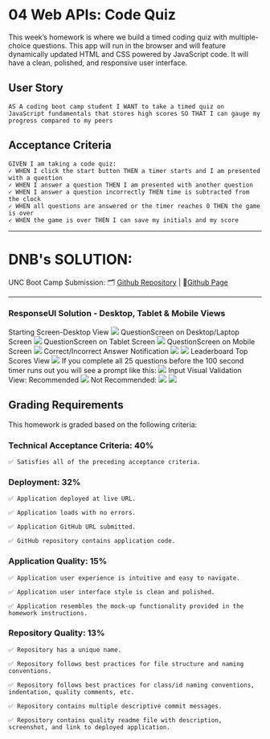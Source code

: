 # 04 Web APIs: Code Quiz

This week’s homework is where we build a timed coding quiz with multiple-choice questions. This app will run in the browser and will feature dynamically updated HTML and CSS powered by JavaScript code. It will have a clean, polished, and responsive user interface. 

## User Story

```
AS A coding boot camp student I WANT to take a timed quiz on JavaScript fundamentals that stores high scores SO THAT I can gauge my progress compared to my peers
```

## Acceptance Criteria

```
GIVEN I am taking a code quiz:
✓ WHEN I click the start button THEN a timer starts and I am presented with a question
✓ WHEN I answer a question THEN I am presented with another question
✓ WHEN I answer a question incorrectly THEN time is subtracted from the clock
✓ WHEN all questions are answered or the timer reaches 0 THEN the game is over
✓ WHEN the game is over THEN I can save my initials and my score
```

--------------------------------
# DNB's SOLUTION: 
UNC Boot Camp Submission: 🗂️ [Github Repository](https://github.com/DionneNoellaBarretto/04-CodeQuizApp_HW4) | 📄[Github Page](https://dionnenoellabarretto.github.io/04-CodeQuizApp_HW4/)

--------------------------------


### ResponseUI Solution - Desktop, Tablet & Mobile Views
Starting Screen-Desktop View
<img src= "./Assets/images/StartingScreen.png">
QuestionScreen on Desktop/Laptop Screen
<img src="./Assets/images/DesktopScreen.png">
QuestionScreen on Tablet Screen
<img src="./Assets/images/TabletScreen.png">
QuestionScreen on Mobile Screen
<img src="./Assets/images/MobileScreen.png">
Correct/Incorrect Answer Notification
<img src="./Assets/images/CorrectAnswerNotification.png">
<img src="./Assets/images/IncorrectAnswerNotification.png">
Leaderboard Top Scores View
<img src="./Assets/images/Leaderboard_TopScores.png">
If you complete all 25 questions before the 100 second timer runs out you will see a prompt like this:
<img src="./Assets/images/GameOverPrompt.png">
Input Visual Validation View:
Recommended
<img src="./Assets/images/ValidInputIndication(recommended).png">
Not Recommended:
<img src="./Assets/images/InvalidIndicatorforEmptyInputField(not-recommended).png">
<img src="./Assets/images/EmptyNameAlert.png">

## Grading Requirements

This homework is graded based on the following criteria: 

### Technical Acceptance Criteria: 40%
```
✅ Satisfies all of the preceding acceptance criteria.
```

### Deployment: 32%

```
✅ Application deployed at live URL.

✅ Application loads with no errors.

✅ Application GitHub URL submitted.

✅ GitHub repository contains application code.
```

### Application Quality: 15%
```
✅ Application user experience is intuitive and easy to navigate.

✅ Application user interface style is clean and polished.

✅ Application resembles the mock-up functionality provided in the homework instructions.
```

### Repository Quality: 13%

```
✅ Repository has a unique name.

✅ Repository follows best practices for file structure and naming conventions.

✅ Repository follows best practices for class/id naming conventions, indentation, quality comments, etc.

✅ Repository contains multiple descriptive commit messages.

✅ Repository contains quality readme file with description, screenshot, and link to deployed application.
```